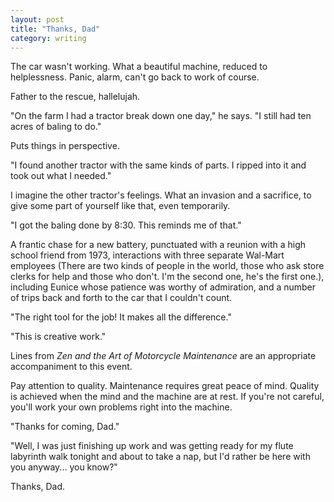 ```yaml
---
layout: post
title: "Thanks, Dad"
category: writing
---
```


The car wasn't working. What a beautiful machine, reduced to helplessness. Panic, alarm, can't go back to work of course.

Father to the rescue, hallelujah.

"On the farm I had a tractor break down one day," he says. "I still had ten acres of baling to do."

Puts things in perspective.

"I found another tractor with the same kinds of parts. I ripped into it and took out what I needed."

I imagine the other tractor's feelings. What an invasion and a sacrifice, to give some part of yourself like that, even temporarily.

"I got the baling done by 8:30. This reminds me of that."

A frantic chase for a new battery, punctuated with a reunion with a high school friend from 1973, interactions with three separate Wal-Mart employees (There are two kinds of people in the world, those who ask store clerks for help and those who don't. I'm the second one, he's the first one.), including Eunice whose patience was worthy of admiration, and a number of trips back and forth to the car that I couldn't count.

"The right tool for the job! It makes all the difference."

"This is creative work."

Lines from *Zen and the Art of Motorcycle Maintenance* are an appropriate accompaniment to this event.

Pay attention to quality. Maintenance requires great peace of mind. Quality is achieved when the mind and the machine are at rest. If you're not careful, you'll work your own problems right into the machine.

"Thanks for coming, Dad."

"Well, I was just finishing up work and was getting ready for my flute labyrinth walk tonight and about to take a nap, but I'd rather be here with you anyway... you know?"

Thanks, Dad.
